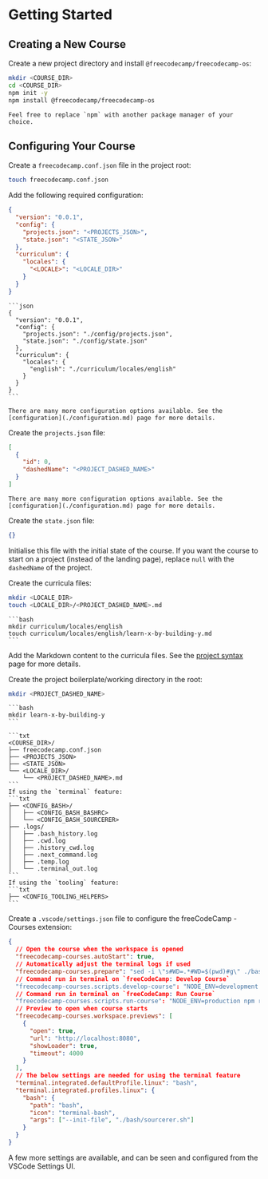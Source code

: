 # Getting Started

## Creating a New Course

Create a new project directory and install `@freecodecamp/freecodecamp-os`:

```bash
mkdir <COURSE_DIR>
cd <COURSE_DIR>
npm init -y
npm install @freecodecamp/freecodecamp-os
```

```admonish info title=" "
Feel free to replace `npm` with another package manager of your choice.
```

## Configuring Your Course

Create a `freecodecamp.conf.json` file in the project root:

```bash
touch freecodecamp.conf.json
```

Add the following required configuration:

```json
{
  "version": "0.0.1",
  "config": {
    "projects.json": "<PROJECTS_JSON>",
    "state.json": "<STATE_JSON>"
  },
  "curriculum": {
    "locales": {
      "<LOCALE>": "<LOCALE_DIR>"
    }
  }
}
```

````admonish example collapsible=true
```json
{
  "version": "0.0.1",
  "config": {
    "projects.json": "./config/projects.json",
    "state.json": "./config/state.json"
  },
  "curriculum": {
    "locales": {
      "english": "./curriculum/locales/english"
    }
  }
}
```
````

```admonish info
There are many more configuration options available. See the [configuration](./configuration.md) page for more details.
```

Create the `projects.json` file:

```json
[
  {
    "id": 0,
    "dashedName": "<PROJECT_DASHED_NAME>"
  }
]
```

```admonish info
There are many more configuration options available. See the [configuration](./configuration.md) page for more details.
```

Create the `state.json` file:

```json
{}
```

Initialise this file with the initial state of the course. If you want the course to start on a project (instead of the landing page), replace `null` with the `dashedName` of the project.

Create the curricula files:

```bash
mkdir <LOCALE_DIR>
touch <LOCALE_DIR>/<PROJECT_DASHED_NAME>.md
```

````admonish example
```bash
mkdir curriculum/locales/english
touch curriculum/locales/english/learn-x-by-building-y.md
```
````

Add the Markdown content to the curricula files. See the [project syntax](./project-syntax.md) page for more details.

Create the project boilerplate/working directory in the root:

```bash
mkdir <PROJECT_DASHED_NAME>
```

````admonish example
```bash
mkdir learn-x-by-building-y
```
````

````admonish attention title="Required Files"
```txt
<COURSE_DIR>/
├── freecodecamp.conf.json
├── <PROJECTS_JSON>
├── <STATE_JSON>
└── <LOCALE_DIR>/
    └── <PROJECT_DASHED_NAME>.md
```
If using the `terminal` feature:
```txt
├── <CONFIG_BASH>/
│   ├── <CONFIG_BASH_BASHRC>
│   └── <CONFIG_BASH_SOURCERER>
├── .logs/
│   ├── .bash_history.log
│   ├── .cwd.log
│   ├── .history_cwd.log
│   ├── .next_command.log
│   ├── .temp.log
│   └── .terminal_out.log
```
If using the `tooling` feature:
```txt
├── <CONFIG_TOOLING_HELPERS>
```
````

Create a `.vscode/settings.json` file to configure the freeCodeCamp - Courses extension:

```json
{
  // Open the course when the workspace is opened
  "freecodecamp-courses.autoStart": true,
  // Automatically adjust the terminal logs if used
  "freecodecamp-courses.prepare": "sed -i \"s#WD=.*#WD=$(pwd)#g\" ./bash/.bashrc",
  // Command run in terminal on `freeCodeCamp: Develop Course`
  "freecodecamp-courses.scripts.develop-course": "NODE_ENV=development npm run start",
  // Command run in terminal on `freeCodeCamp: Run Course`
  "freecodecamp-courses.scripts.run-course": "NODE_ENV=production npm run start",
  // Preview to open when course starts
  "freecodecamp-courses.workspace.previews": [
    {
      "open": true,
      "url": "http://localhost:8080",
      "showLoader": true,
      "timeout": 4000
    }
  ],
  // The below settings are needed for using the terminal feature
  "terminal.integrated.defaultProfile.linux": "bash",
  "terminal.integrated.profiles.linux": {
    "bash": {
      "path": "bash",
      "icon": "terminal-bash",
      "args": ["--init-file", "./bash/sourcerer.sh"]
    }
  }
}
```

A few more settings are available, and can be seen and configured from the VSCode Settings UI.
